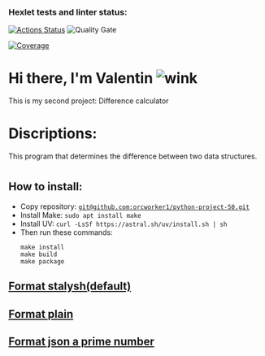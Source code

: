 ### Hexlet tests and linter status:
[![Actions Status](https://github.com/orcworker1/python-project-50/actions/workflows/hexlet-check.yml/badge.svg)](https://github.com/orcworker1/python-project-50/actions)
![Quality Gate](https://sonarcloud.io/api/project_badges/measure?project=orcworker1_python-project-50&metric=alert_status)

[![Coverage](https://sonarcloud.io/api/project_badges/measure?project=orcworker1_python-project-50&metric=coverage)](https://sonarcloud.io/summary/new_code?id=orcworker1_python-project-50)



<h1>Hi there, I'm Valentin <img src="../tinymce/plugins/emoticons/img/smiley-wink.gif" alt="wink" /></h1

<h3>This is my second project: Difference calculator</h3>

<h1>Discriptions:</h1

<h1>This program that determines the difference between two data structures.<h1>


<h2>How to install:</h2>
<ul>
    <li>Copy repository: <code><a href="mailto:https://github.com/orcworker1/python-project-50">git@github.com:orcworker1/python-project-50.git</a></code></li>
    <li>Install Make: <code>sudo apt install make</code></li>
       <li>Install UV: <code class="monospace">curl -LsSf https://astral.sh/uv/install.sh | sh</code></li>
    <li>Then run these commands:
        <pre><code>make install
make build
make package</code></pre>
    </li>
</ul>



<h2><a href="https://asciinema.org/a/R8jiJMntZMBIApKUvNQAnh2ec">Format stalysh(default)</a></h2>
<h2><a href="https://asciinema.org/a/9f1vOKxdp00ndLmbQlDF7PGGn">Format plain</a></h2>
<h2><a href="https://asciinema.org/a/KoRqN6nvIdkNcjMZcorm7E5Rm">Format json a prime number</a></h2>
</body>
</html>

 


